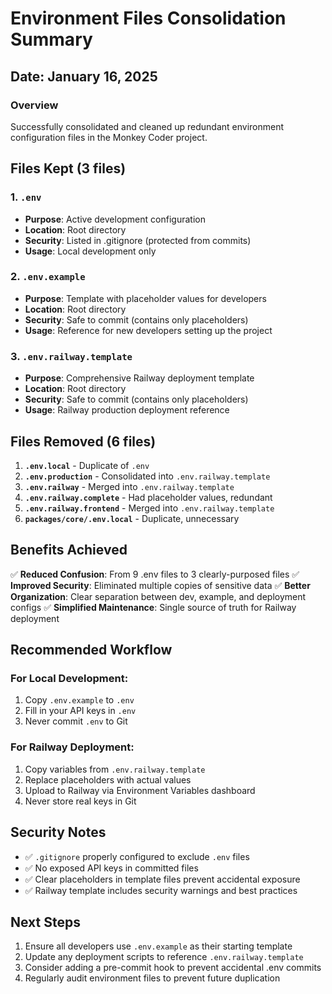 # Environment Files Consolidation Summary

## Date: January 16, 2025

### Overview
Successfully consolidated and cleaned up redundant environment configuration files in the Monkey Coder project.

## Files Kept (3 files)

### 1. `.env`
- **Purpose**: Active development configuration
- **Location**: Root directory
- **Security**: Listed in .gitignore (protected from commits)
- **Usage**: Local development only

### 2. `.env.example`
- **Purpose**: Template with placeholder values for developers
- **Location**: Root directory
- **Security**: Safe to commit (contains only placeholders)
- **Usage**: Reference for new developers setting up the project

### 3. `.env.railway.template`
- **Purpose**: Comprehensive Railway deployment template
- **Location**: Root directory
- **Security**: Safe to commit (contains only placeholders)
- **Usage**: Railway production deployment reference

## Files Removed (6 files)

1. **`.env.local`** - Duplicate of `.env`
2. **`.env.production`** - Consolidated into `.env.railway.template`
3. **`.env.railway`** - Merged into `.env.railway.template`
4. **`.env.railway.complete`** - Had placeholder values, redundant
5. **`.env.railway.frontend`** - Merged into `.env.railway.template`
6. **`packages/core/.env.local`** - Duplicate, unnecessary

## Benefits Achieved

✅ **Reduced Confusion**: From 9 .env files to 3 clearly-purposed files
✅ **Improved Security**: Eliminated multiple copies of sensitive data
✅ **Better Organization**: Clear separation between dev, example, and deployment configs
✅ **Simplified Maintenance**: Single source of truth for Railway deployment

## Recommended Workflow

### For Local Development:
1. Copy `.env.example` to `.env`
2. Fill in your API keys in `.env`
3. Never commit `.env` to Git

### For Railway Deployment:
1. Copy variables from `.env.railway.template`
2. Replace placeholders with actual values
3. Upload to Railway via Environment Variables dashboard
4. Never store real keys in Git

## Security Notes

- ✅ `.gitignore` properly configured to exclude `.env` files
- ✅ No exposed API keys in committed files
- ✅ Clear placeholders in template files prevent accidental exposure
- ✅ Railway template includes security warnings and best practices

## Next Steps

1. Ensure all developers use `.env.example` as their starting template
2. Update any deployment scripts to reference `.env.railway.template`
3. Consider adding a pre-commit hook to prevent accidental .env commits
4. Regularly audit environment files to prevent future duplication
